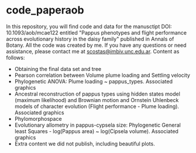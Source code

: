 # code_paperaob
In this repository, you will find code and data for the manusctipt DOI: 10.1093/aob/mcae122 entitled "Pappus phenotypes and flight performance across evolutionary history in the daisy family" published in Annals of Botany.
All the code was created by me. If you have any questions or need assistance, please contact me at scostas@imbiv.unc.edu.ar.
Content as follows:
- Obtaining the final data set and tree
- Pearson correlation between Volume plume loading and Settling velocity
- Phylogenetic ANOVA: Plume loading ~ pappus_types. Associated graphics
- Ancestral reconstruction of pappus types using hidden states model (maximum likelihood) and Brownian motion and Ornstein Uhlenbeck models of character evolution (Flight performance - Plume loading). Associated graphics
- Phylomorphospace
- Evolutionary allometry in pappus-cypsela size:  Phylogenetic General least Squares - log(Pappus area) ~ log(Cipsela volume). Associated graphics
- Extra content we did not publish, including beautiful plots. 

